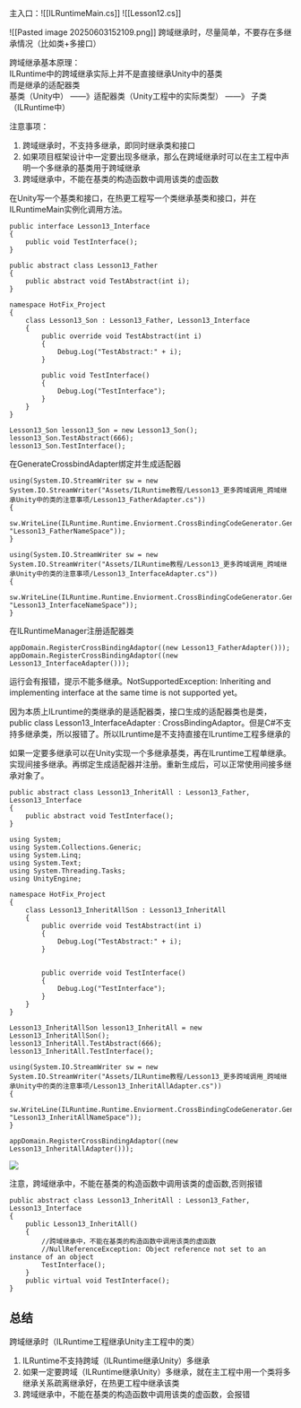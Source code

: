 主入口：![[ILRuntimeMain.cs]]
![[Lesson12.cs]]

![[Pasted image 20250603152109.png]]
跨域继承时，尽量简单，不要存在多继承情况（比如类+多接口）

跨域继承基本原理：  
ILRuntime中的跨域继承实际上并不是直接继承Unity中的基类  
而是继承的适配器类  
基类（Unity中）  ——》适配器类（Unity工程中的实际类型）  ——》
子类（ILRuntime中）

注意事项：
1. 跨域继承时，不支持多继承，即同时继承类和接口
2. 如果项目框架设计中一定要出现多继承，那么在跨域继承时可以在主工程中声明一个多继承的基类用于跨域继承
3. 跨域继承中，不能在基类的构造函数中调用该类的虚函数

在Unity写一个基类和接口，在热更工程写一个类继承基类和接口，并在ILRuntimeMain实例化调用方法。
```
public interface Lesson13_Interface
{
    public void TestInterface();
}
```

```
public abstract class Lesson13_Father
{
    public abstract void TestAbstract(int i);
}
```

```
namespace HotFix_Project
{
    class Lesson13_Son : Lesson13_Father, Lesson13_Interface
    {
        public override void TestAbstract(int i)
        {
            Debug.Log("TestAbstract:" + i);
        }

        public void TestInterface()
        {
            Debug.Log("TestInterface");
        }
    }
}
```

```
Lesson13_Son lesson13_Son = new Lesson13_Son();
lesson13_Son.TestAbstract(666);
lesson13_Son.TestInterface();
```

在GenerateCrossbindAdapter绑定并生成适配器
```
using(System.IO.StreamWriter sw = new System.IO.StreamWriter("Assets/ILRuntime教程/Lesson13_更多跨域调用_跨域继承Unity中的类的注意事项/Lesson13_FatherAdapter.cs"))
{
    sw.WriteLine(ILRuntime.Runtime.Enviorment.CrossBindingCodeGenerator.GenerateCrossBindingAdapterCode(typeof(Lesson13_Father), "Lesson13_FatherNameSpace"));
}
        
using(System.IO.StreamWriter sw = new System.IO.StreamWriter("Assets/ILRuntime教程/Lesson13_更多跨域调用_跨域继承Unity中的类的注意事项/Lesson13_InterfaceAdapter.cs"))
{
    sw.WriteLine(ILRuntime.Runtime.Enviorment.CrossBindingCodeGenerator.GenerateCrossBindingAdapterCode(typeof(Lesson13_Interface), "Lesson13_InterfaceNameSpace"));
}
```

在ILRuntimeManager注册适配器类
```
appDomain.RegisterCrossBindingAdaptor((new Lesson13_FatherAdapter()));
appDomain.RegisterCrossBindingAdaptor((new Lesson13_InterfaceAdapter()));
```

运行会有报错，提示不能多继承。NotSupportedException: Inheriting and implementing interface at the same time is not supported yet。

因为本质上ILruntime的类继承的是适配器类，接口生成的适配器类也是类， public class Lesson13_InterfaceAdapter : CrossBindingAdaptor。但是C#不支持多继承类，所以报错了。所以ILruntime是不支持直接在ILruntime工程多继承的

如果一定要多继承可以在Unity实现一个多继承基类，再在ILruntime工程单继承。实现间接多继承。再绑定生成适配器并注册。重新生成后，可以正常使用间接多继承对象了。
```
public abstract class Lesson13_InheritAll : Lesson13_Father, Lesson13_Interface
{
    public abstract void TestInterface();
}
```

```
using System;
using System.Collections.Generic;
using System.Linq;
using System.Text;
using System.Threading.Tasks;
using UnityEngine;

namespace HotFix_Project
{
    class Lesson13_InheritAllSon : Lesson13_InheritAll
    {
        public override void TestAbstract(int i)
        {
            Debug.Log("TestAbstract:" + i);
        }


        public override void TestInterface()
        {
            Debug.Log("TestInterface");
        }
    }
}
```

```
Lesson13_InheritAllSon lesson13_InheritAll = new Lesson13_InheritAllSon();
lesson13_InheritAll.TestAbstract(666);
lesson13_InheritAll.TestInterface();
```

```
using(System.IO.StreamWriter sw = new System.IO.StreamWriter("Assets/ILRuntime教程/Lesson13_更多跨域调用_跨域继承Unity中的类的注意事项/Lesson13_InheritAllAdapter.cs"))
{
    sw.WriteLine(ILRuntime.Runtime.Enviorment.CrossBindingCodeGenerator.GenerateCrossBindingAdapterCode(typeof(Lesson13_InheritAll), "Lesson13_InheritAllNameSpace"));
}
```

```
appDomain.RegisterCrossBindingAdaptor((new Lesson13_InheritAllAdapter()));
```

![](https://linwentao785293209.github.io/images/%E7%83%AD%E6%9B%B4%E6%96%B0/Unity/ILRuntime/01.ILRuntime%E5%9F%BA%E7%A1%80%E7%9F%A5%E8%AF%86/13.%E6%9B%B4%E5%A4%9A%E8%B7%A8%E5%9F%9F%E8%B0%83%E7%94%A8-%E8%B7%A8%E5%9F%9F%E7%BB%A7%E6%89%BFUnity%E4%B8%AD%E7%9A%84%E7%B1%BB%E7%9A%84%E6%B3%A8%E6%84%8F%E4%BA%8B%E9%A1%B9/2.png)

注意，跨域继承中，不能在基类的构造函数中调用该类的虚函数,否则报错
```
public abstract class Lesson13_InheritAll : Lesson13_Father, Lesson13_Interface
{
    public Lesson13_InheritAll()
    {
        //跨域继承中，不能在基类的构造函数中调用该类的虚函数
        //NullReferenceException: Object reference not set to an instance of an object
        TestInterface();
    }
    public virtual void TestInterface();
}
```

## 总结
跨域继承时（ILRuntime工程继承Unity主工程中的类）
1. ILRuntime不支持跨域（ILRuntime继承Unity）多继承
2. 如果一定要跨域（ILRuntime继承Unity）多继承，就在主工程中用一个类将多继承关系疏离继承好，在热更工程中继承该类
3. 跨域继承中，不能在基类的构造函数中调用该类的虚函数，会报错